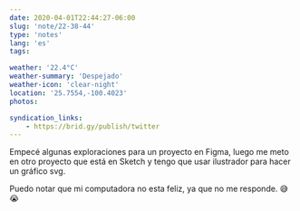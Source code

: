 ```yaml
---
date: 2020-04-01T22:44:27-06:00
slug: 'note/22-38-44'
type: 'notes'
lang: 'es'
tags:

weather: '22.4°C'
weather-summary: 'Despejado'
weather-icon: 'clear-night'
location: '25.7554,-100.4023'
photos:

syndication_links:
    - https://brid.gy/publish/twitter
---
```

Empecé algunas exploraciones para un proyecto en Figma, luego me meto en otro proyecto que está en Sketch y tengo que usar ilustrador para hacer un gráfico svg. 

Puedo notar que mi computadora no esta feliz, ya que no me responde. 😅😭